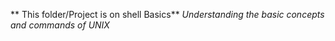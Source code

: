 ** This folder/Project is on shell Basics**
*Understanding the basic concepts and commands of UNIX* 

